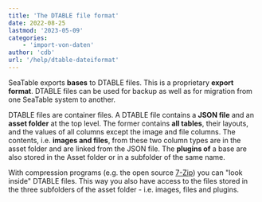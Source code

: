 ```yaml
---
title: 'The DTABLE file format'
date: 2022-08-25
lastmod: '2023-05-09'
categories:
    - 'import-von-daten'
author: 'cdb'
url: '/help/dtable-dateiformat'
---
```


SeaTable exports **bases** to DTABLE files. This is a proprietary **export format**. DTABLE files can be used for backup as well as for migration from one SeaTable system to another.

DTABLE files are container files. A DTABLE file contains a **JSON file** and an **asset folder** at the top level. The former contains **all tables**, their layouts, and the values of all columns except the image and file columns. The contents, i.e. **images and files**, from these two column types are in the asset folder and are linked from the JSON file. The **plugins of** a base are also stored in the Asset folder or in a subfolder of the same name.

With compression programs (e.g. the open source [7-Zip](https://www.7-zip.org/)) you can "look inside" DTABLE files. This way you also have access to the files stored in the three subfolders of the asset folder - i.e. images, files and plugins.
